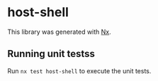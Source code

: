 # host-shell

This library was generated with [Nx](https://nx.dev).

## Running unit testss

Run `nx test host-shell` to execute the unit tests.
